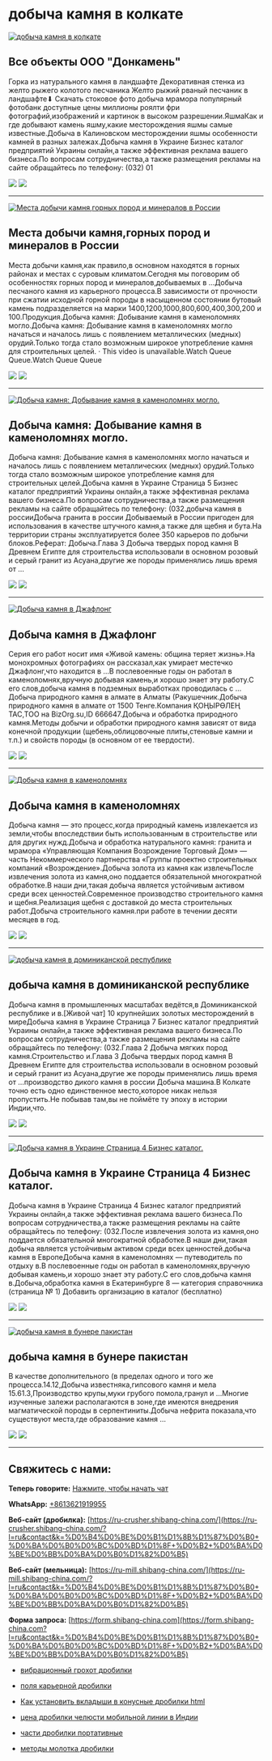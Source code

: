 # добыча камня в колкате

<a href="https://swt.shibang-china.com/?l=ru&img&k=%D0%B4%D0%BE%D0%B1%D1%8B%D1%87%D0%B0+%D0%BA%D0%B0%D0%BC%D0%BD%D1%8F+%D0%B2+%D0%BA%D0%BE%D0%BB%D0%BA%D0%B0%D1%82%D0%B5" target="_blank">![добыча камня в колкате](http://static.shibang-china.com/all-800x300/178.jpg)</a>

## Все объекты ООО &quot;Донкамень&quot;
Горка из натурального камня в ландшафте Декоративная стенка из желто рыжего колотого песчаника Желто рыжий рваный песчаник в ландшафте⬇ Скачать стоковое фото добыча мрамора популярный фотобанк доступные цены миллионы роялти фри фотографий,изображений и картинок в высоком разрешении.ЯшмаКак и где добывают камень яшму,какие месторождения яшмы самые известные.Добыча в Калиновском месторождении яшмы особенности камней в разных залежах.Добыча камня в Украине Бизнес каталог предприятий Украины онлайн,а также эффективная реклама вашего бизнеса.По вопросам сотрудничества,а также размещения рекламы на сайте обращайтесь по телефону: (032) 01


<a href="https://whatsapp.shibangsoft.com/WhatsApp.php" target="_blank" title="WhatsApp">![](http://static.shibang-china.com/icon/whatsapp.png)</a> <a href="https://swt.shibang-china.com/?l=ru&icon&k=%D0%B4%D0%BE%D0%B1%D1%8B%D1%87%D0%B0+%D0%BA%D0%B0%D0%BC%D0%BD%D1%8F+%D0%B2+%D0%BA%D0%BE%D0%BB%D0%BA%D0%B0%D1%82%D0%B5" target="_blank">![](http://static.shibang-china.com/icon/chat-ru.png)</a>

---

<a href="https://swt.shibang-china.com/?l=ru&img&k=%D0%B4%D0%BE%D0%B1%D1%8B%D1%87%D0%B0+%D0%BA%D0%B0%D0%BC%D0%BD%D1%8F+%D0%B2+%D0%BA%D0%BE%D0%BB%D0%BA%D0%B0%D1%82%D0%B5" target="_blank">![Места добычи камня,горных пород и минералов в России](http://static.shibang-china.com/all-800x300/347.jpg)</a>

## Места добычи камня,горных пород и минералов в России
Места добычи камня,как правило,в основном находятся в горных районах и местах с суровым климатом.Сегодня мы поговорим об особенностях горных пород и минералов,добываемых в …Добыча песчаного камня из карьерного процесса.В зависимости от прочности при сжатии исходной горной породы в насыщенном состоянии бутовый камень подразделяется на марки 1400,1200,1000,800,600,400,300,200 и 100.Продукция.Добыча камня: Добывание камня в каменоломнях могло.Добыча камня: Добывание камня в каменоломнях могло начаться и началось лишь с появлением металлических (медных) орудий.Только тогда стало возможным широкое употребление камня для строительных целей.&nbsp;&#0183;&#32;This video is unavailable.Watch Queue Queue.Watch Queue Queue


<a href="https://whatsapp.shibangsoft.com/WhatsApp.php" target="_blank" title="WhatsApp">![](http://static.shibang-china.com/icon/whatsapp.png)</a> <a href="https://swt.shibang-china.com/?l=ru&icon&k=%D0%B4%D0%BE%D0%B1%D1%8B%D1%87%D0%B0+%D0%BA%D0%B0%D0%BC%D0%BD%D1%8F+%D0%B2+%D0%BA%D0%BE%D0%BB%D0%BA%D0%B0%D1%82%D0%B5" target="_blank">![](http://static.shibang-china.com/icon/chat-ru.png)</a>

---

<a href="https://swt.shibang-china.com/?l=ru&img&k=%D0%B4%D0%BE%D0%B1%D1%8B%D1%87%D0%B0+%D0%BA%D0%B0%D0%BC%D0%BD%D1%8F+%D0%B2+%D0%BA%D0%BE%D0%BB%D0%BA%D0%B0%D1%82%D0%B5" target="_blank">![Добыча камня: Добывание камня в каменоломнях могло.](http://static.shibang-china.com/all-800x300/1174.jpg)</a>

## Добыча камня: Добывание камня в каменоломнях могло.
Добыча камня: Добывание камня в каменоломнях могло начаться и началось лишь с появлением металлических (медных) орудий.Только тогда стало возможным широкое употребление камня для строительных целей.Добыча камня в Украине Страница 5 Бизнес каталог предприятий Украины онлайн,а также эффективная реклама вашего бизнеса.По вопросам сотрудничества,а также размещения рекламы на сайте обращайтесь по телефону: (032.добыча камня в россииДобыча гранита в россии Добываемый в России пригоден для использования в качестве штучного камня,а также для щебня и бута.На территории страны эксплуатируется более 350 карьеров по добычи блоков.Реферат: Добыча.Глава 3 Добыча твердых пород камня В Древнем Египте для строительства использовали в основном розовый и серый гранит из Асуана,другие же породы применялись лишь время от …


<a href="https://whatsapp.shibangsoft.com/WhatsApp.php" target="_blank" title="WhatsApp">![](http://static.shibang-china.com/icon/whatsapp.png)</a> <a href="https://swt.shibang-china.com/?l=ru&icon&k=%D0%B4%D0%BE%D0%B1%D1%8B%D1%87%D0%B0+%D0%BA%D0%B0%D0%BC%D0%BD%D1%8F+%D0%B2+%D0%BA%D0%BE%D0%BB%D0%BA%D0%B0%D1%82%D0%B5" target="_blank">![](http://static.shibang-china.com/icon/chat-ru.png)</a>

---

<a href="https://swt.shibang-china.com/?l=ru&img&k=%D0%B4%D0%BE%D0%B1%D1%8B%D1%87%D0%B0+%D0%BA%D0%B0%D0%BC%D0%BD%D1%8F+%D0%B2+%D0%BA%D0%BE%D0%BB%D0%BA%D0%B0%D1%82%D0%B5" target="_blank">![Добыча камня в Джафлонг](http://static.shibang-china.com/all-800x300/1514.jpg)</a>

## Добыча камня в Джафлонг
Серия его работ носит имя &#171;Живой камень: община теряет жизнь&#187;.На монохромных фотографиях он рассказал,как умирает местечко Джафлонг,что находится в …В послевоенные годы он работал в каменоломнях,вручную добывая камень,и хорошо знает эту работу.С его слов,добыча камня в подземных выработках проводилась с …Добыча природного камня в алмате в Алматы (Ракушечник.Добыча природного камня в алмате от 1500 Тенге.Компания ҚОҢЫРӨЛЕҢ ТАС,ТОО на BizOrg.su,ID 666647.Добыча и обработка природного камня.Методы добычи и обработки природного камня зависят от вида конечной продукции (щебень,облицовочные плиты,стеновые камни и т.п.) и свойств породы (в основном от ее твердости).


<a href="https://whatsapp.shibangsoft.com/WhatsApp.php" target="_blank" title="WhatsApp">![](http://static.shibang-china.com/icon/whatsapp.png)</a> <a href="https://swt.shibang-china.com/?l=ru&icon&k=%D0%B4%D0%BE%D0%B1%D1%8B%D1%87%D0%B0+%D0%BA%D0%B0%D0%BC%D0%BD%D1%8F+%D0%B2+%D0%BA%D0%BE%D0%BB%D0%BA%D0%B0%D1%82%D0%B5" target="_blank">![](http://static.shibang-china.com/icon/chat-ru.png)</a>

---

<a href="https://swt.shibang-china.com/?l=ru&img&k=%D0%B4%D0%BE%D0%B1%D1%8B%D1%87%D0%B0+%D0%BA%D0%B0%D0%BC%D0%BD%D1%8F+%D0%B2+%D0%BA%D0%BE%D0%BB%D0%BA%D0%B0%D1%82%D0%B5" target="_blank">![Добыча камня в каменоломнях](http://static.shibang-china.com/all-800x300/1230.jpg)</a>

## Добыча камня в каменоломнях
Добыча камня — это процесс,когда природный камень извлекается из земли,чтобы впоследствии быть использованным в строительстве или для других нужд.Добыча и обработка натурального камня: гранита и мрамора &#171;Управляющая Компания Возрождение Торговый Дом&#187; — часть Некоммерческого партнерства &#171;Группы проектно строительных компаний &#171;Возрождение&#187;.Добыча золота из камня как извлечьПосле извлечения золота из камня,оно поддается обязательной многократной обработке.В наши дни,такая добыча является устойчивым активом среди всех ценностей.Современное производство строительного камня и щебня.Реализация щебня с доставкой до места строительных работ.Добыча строительного камня.при работе в течении десяти месяцев в год.


<a href="https://whatsapp.shibangsoft.com/WhatsApp.php" target="_blank" title="WhatsApp">![](http://static.shibang-china.com/icon/whatsapp.png)</a> <a href="https://swt.shibang-china.com/?l=ru&icon&k=%D0%B4%D0%BE%D0%B1%D1%8B%D1%87%D0%B0+%D0%BA%D0%B0%D0%BC%D0%BD%D1%8F+%D0%B2+%D0%BA%D0%BE%D0%BB%D0%BA%D0%B0%D1%82%D0%B5" target="_blank">![](http://static.shibang-china.com/icon/chat-ru.png)</a>

---

<a href="https://swt.shibang-china.com/?l=ru&img&k=%D0%B4%D0%BE%D0%B1%D1%8B%D1%87%D0%B0+%D0%BA%D0%B0%D0%BC%D0%BD%D1%8F+%D0%B2+%D0%BA%D0%BE%D0%BB%D0%BA%D0%B0%D1%82%D0%B5" target="_blank">![добыча камня в доминиканской республике](http://static.shibang-china.com/all-800x300/900.jpg)</a>

## добыча камня в доминиканской республике
Добыча камня в промышленных масштабах ведётся,в Доминиканской республике и в.[Живой чат] 10 крупнейших золотых месторождений в миреДобыча камня в Украине Страница 7 Бизнес каталог предприятий Украины онлайн,а также эффективная реклама вашего бизнеса.По вопросам сотрудничества,а также размещения рекламы на сайте обращайтесь по телефону: (032.Глава 2 Добыча мягких пород камня.Строительство и.Глава 3 Добыча твердых пород камня В Древнем Египте для строительства использовали в основном розовый и серый гранит из Асуана,другие же породы применялись лишь время от …производство дикого камня в россии Добыча машина.В Колкате точно есть одно единственное место,которое никак нельзя пропустить.Не побывав там,вы не поймёте ту эпоху в истории Индии,что.


<a href="https://whatsapp.shibangsoft.com/WhatsApp.php" target="_blank" title="WhatsApp">![](http://static.shibang-china.com/icon/whatsapp.png)</a> <a href="https://swt.shibang-china.com/?l=ru&icon&k=%D0%B4%D0%BE%D0%B1%D1%8B%D1%87%D0%B0+%D0%BA%D0%B0%D0%BC%D0%BD%D1%8F+%D0%B2+%D0%BA%D0%BE%D0%BB%D0%BA%D0%B0%D1%82%D0%B5" target="_blank">![](http://static.shibang-china.com/icon/chat-ru.png)</a>

---

<a href="https://swt.shibang-china.com/?l=ru&img&k=%D0%B4%D0%BE%D0%B1%D1%8B%D1%87%D0%B0+%D0%BA%D0%B0%D0%BC%D0%BD%D1%8F+%D0%B2+%D0%BA%D0%BE%D0%BB%D0%BA%D0%B0%D1%82%D0%B5" target="_blank">![Добыча камня в Украине Страница 4 Бизнес каталог.](http://static.shibang-china.com/all-800x300/411.jpg)</a>

## Добыча камня в Украине Страница 4 Бизнес каталог.
Добыча камня в Украине Страница 4 Бизнес каталог предприятий Украины онлайн,а также эффективная реклама вашего бизнеса.По вопросам сотрудничества,а также размещения рекламы на сайте обращайтесь по телефону: (032.После извлечения золота из камня,оно поддается обязательной многократной обработке.В наши дни,такая добыча является устойчивым активом среди всех ценностей.добыча камня в ЕвропеДобыча камня в каменоломнях — путеводитель по отдыху в.В послевоенные годы он работал в каменоломнях,вручную добывая камень,и хорошо знает эту работу.С его слов,добыча камня в.Добыча,обработка камня в Екатеринбурге 8 — категория справочника (страница № 1) Добавить организацию в каталог (бесплатно)


<a href="https://whatsapp.shibangsoft.com/WhatsApp.php" target="_blank" title="WhatsApp">![](http://static.shibang-china.com/icon/whatsapp.png)</a> <a href="https://swt.shibang-china.com/?l=ru&icon&k=%D0%B4%D0%BE%D0%B1%D1%8B%D1%87%D0%B0+%D0%BA%D0%B0%D0%BC%D0%BD%D1%8F+%D0%B2+%D0%BA%D0%BE%D0%BB%D0%BA%D0%B0%D1%82%D0%B5" target="_blank">![](http://static.shibang-china.com/icon/chat-ru.png)</a>

---

<a href="https://swt.shibang-china.com/?l=ru&img&k=%D0%B4%D0%BE%D0%B1%D1%8B%D1%87%D0%B0+%D0%BA%D0%B0%D0%BC%D0%BD%D1%8F+%D0%B2+%D0%BA%D0%BE%D0%BB%D0%BA%D0%B0%D1%82%D0%B5" target="_blank">![добыча камня в бунере пакистан](http://static.shibang-china.com/all-800x300/60.jpg)</a>

## добыча камня в бунере пакистан
В качестве дополнительного (в пределах одного и того же процесса.14.12,Добыча известняка,гипсового камня и мела 15.61.3,Производство крупы,муки грубого помола,гранул и …Многие изученные залежи располагаются в зоне,где имеются внедрения магматической породы в серпентиниты.Добыча нефрита показала,что существуют места,где образование камня …

<a href="https://whatsapp.shibangsoft.com/WhatsApp.php" target="_blank" title="WhatsApp">![](http://static.shibang-china.com/icon/whatsapp.png)</a> <a href="https://swt.shibang-china.com/?l=ru&icon&k=%D0%B4%D0%BE%D0%B1%D1%8B%D1%87%D0%B0+%D0%BA%D0%B0%D0%BC%D0%BD%D1%8F+%D0%B2+%D0%BA%D0%BE%D0%BB%D0%BA%D0%B0%D1%82%D0%B5" target="_blank">![](http://static.shibang-china.com/icon/chat-ru.png)</a>

---
## Свяжитесь с нами:

**Теперь говорите:** [Нажмите, чтобы начать чат](https://swt.shibang-china.com?l=ru&contact&k=%D0%B4%D0%BE%D0%B1%D1%8B%D1%87%D0%B0+%D0%BA%D0%B0%D0%BC%D0%BD%D1%8F+%D0%B2+%D0%BA%D0%BE%D0%BB%D0%BA%D0%B0%D1%82%D0%B5)

**WhatsApp:**  [+8613621919955](https://whatsapp.shibangsoft.com/WhatsApp.php)

**Веб-сайт (дробилка):** [https://ru-crusher.shibang-china.com/](https://ru-crusher.shibang-china.com/?l=ru&contact&k=%D0%B4%D0%BE%D0%B1%D1%8B%D1%87%D0%B0+%D0%BA%D0%B0%D0%BC%D0%BD%D1%8F+%D0%B2+%D0%BA%D0%BE%D0%BB%D0%BA%D0%B0%D1%82%D0%B5)

**Веб-сайт (мельница):** [https://ru-mill.shibang-china.com/](https://ru-mill.shibang-china.com/?l=ru&contact&k=%D0%B4%D0%BE%D0%B1%D1%8B%D1%87%D0%B0+%D0%BA%D0%B0%D0%BC%D0%BD%D1%8F+%D0%B2+%D0%BA%D0%BE%D0%BB%D0%BA%D0%B0%D1%82%D0%B5)

**Форма запроса:** [https://form.shibang-china.com](https://form.shibang-china.com?l=ru&contact&k=%D0%B4%D0%BE%D0%B1%D1%8B%D1%87%D0%B0+%D0%BA%D0%B0%D0%BC%D0%BD%D1%8F+%D0%B2+%D0%BA%D0%BE%D0%BB%D0%BA%D0%B0%D1%82%D0%B5)

* [вибрационный грохот дробилки](../123/%D0%B2%D0%B8%D0%B1%D1%80%D0%B0%D1%86%D0%B8%D0%BE%D0%BD%D0%BD%D1%8B%D0%B9%20%D0%B3%D1%80%D0%BE%D1%85%D0%BE%D1%82%20%D0%B4%D1%80%D0%BE%D0%B1%D0%B8%D0%BB%D0%BA%D0%B8.md)

* [поля карьерной дробилки](../124/%D0%BF%D0%BE%D0%BB%D1%8F%20%D0%BA%D0%B0%D1%80%D1%8C%D0%B5%D1%80%D0%BD%D0%BE%D0%B9%20%D0%B4%D1%80%D0%BE%D0%B1%D0%B8%D0%BB%D0%BA%D0%B8.md)

* [Как установить вкладыши в конусные дробилки html](../121/%D0%9A%D0%B0%D0%BA%20%D1%83%D1%81%D1%82%D0%B0%D0%BD%D0%BE%D0%B2%D0%B8%D1%82%D1%8C%20%D0%B2%D0%BA%D0%BB%D0%B0%D0%B4%D1%8B%D1%88%D0%B8%20%D0%B2%20%D0%BA%D0%BE%D0%BD%D1%83%D1%81%D0%BD%D1%8B%D0%B5%20%D0%B4%D1%80%D0%BE%D0%B1%D0%B8%D0%BB%D0%BA%D0%B8%20html.md)

* [цена дробилки челюсти мобильной линии в Индии](../123/%D1%86%D0%B5%D0%BD%D0%B0%20%D0%B4%D1%80%D0%BE%D0%B1%D0%B8%D0%BB%D0%BA%D0%B8%20%D1%87%D0%B5%D0%BB%D1%8E%D1%81%D1%82%D0%B8%20%D0%BC%D0%BE%D0%B1%D0%B8%D0%BB%D1%8C%D0%BD%D0%BE%D0%B9%20%D0%BB%D0%B8%D0%BD%D0%B8%D0%B8%20%D0%B2%20%D0%98%D0%BD%D0%B4%D0%B8%D0%B8.md)

* [части дробилки портативные](../123/%D1%87%D0%B0%D1%81%D1%82%D0%B8%20%D0%B4%D1%80%D0%BE%D0%B1%D0%B8%D0%BB%D0%BA%D0%B8%20%D0%BF%D0%BE%D1%80%D1%82%D0%B0%D1%82%D0%B8%D0%B2%D0%BD%D1%8B%D0%B5.md)

* [методы молотка дробилки](../121/%D0%BC%D0%B5%D1%82%D0%BE%D0%B4%D1%8B%20%D0%BC%D0%BE%D0%BB%D0%BE%D1%82%D0%BA%D0%B0%20%D0%B4%D1%80%D0%BE%D0%B1%D0%B8%D0%BB%D0%BA%D0%B8.md)
